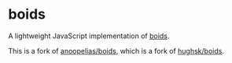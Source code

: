 # boids #

A lightweight JavaScript implementation of [boids](http://en.wikipedia.org/wiki/Boids). 

This is a fork of [anoopelias/boids](https://github.com/anoopelias/boids), which is a fork of [hughsk/boids](https://github.com/hughsk/boids).
